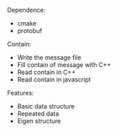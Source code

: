 Dependence:
  - cmake
  - protobuf

Contain: 
  - Write the message file
  - Fill contain of message with C++
  - Read contain in C++
  - Read contain in javascript

Features:
  - Basic data structure
  - Repeated data
  - Eigen structure
